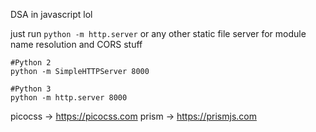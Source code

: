 DSA in javascript lol



just run ```python -m http.server``` or any other static file server for module name resolution and CORS stuff

```
#Python 2
python -m SimpleHTTPServer 8000

#Python 3
python -m http.server 8000
```

picocss -> https://picocss.com
prism -> https://prismjs.com
